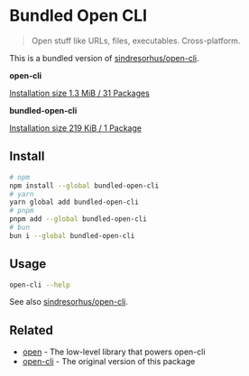 # Bundled Open CLI

> Open stuff like URLs, files, executables. Cross-platform.

This is a bundled version of [sindresorhus/open-cli](https://www.npmjs.com/package/open-cli).

**open-cli**

[Installation size 1.3 MiB / 31 Packages](https://pkg-size.dev/open-cli)

**bundled-open-cli**

[Installation size 219 KiB / 1 Package](https://pkg-size.dev/bundled-open-cli)

## Install

```bash
# npm
npm install --global bundled-open-cli
# yarn
yarn global add bundled-open-cli
# pnpm
pnpm add --global bundled-open-cli
# bun
bun i --global bundled-open-cli
```

## Usage

```bash
open-cli --help
```

See also [sindresorhus/open-cli](https://www.npmjs.com/package/open-cli).

## Related

- [open](https://www.npmjs.com/package/open) - The low-level library that powers open-cli
- [open-cli](https://www.npmjs.com/package/open-cli) - The original version of this package
